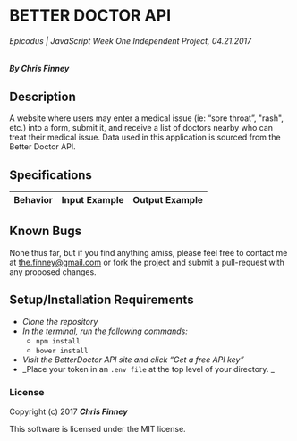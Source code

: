 # BETTER DOCTOR API

###### Epicodus | JavaScript Week One Independent Project, 04.21.2017

##### By _**Chris Finney**_

## Description
A website where users may enter a medical issue (ie: “sore throat”, "rash", etc.) into a form, submit it, and receive a list of doctors nearby who can treat their medical issue. Data used in this application is sourced from the Better Doctor API.


## Specifications

| Behavior                   | Input Example     | Output Example    |
| -------------------------- | -----------------:| -----------------:|

## Known Bugs
None thus far, but if you find anything amiss, please feel free to contact me at the.finney@gmail.com or fork the project and submit a pull-request with any proposed changes.

## Setup/Installation Requirements

* _Clone the repository_
* _In the terminal, run the following commands:_
  * `npm install`
  * `bower install`
* _Visit the BetterDoctor API site and click “Get a free API key”_
* _Place your token in an `.env file` at the top level of your directory. _


### License

Copyright (c) 2017 **_Chris Finney_**

This software is licensed under the MIT license.
